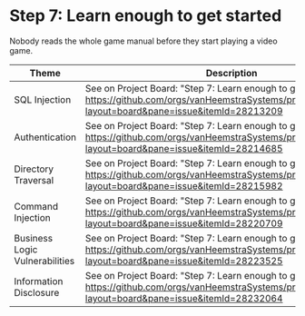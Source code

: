 # Step 7: Learn enough to get started

Nobody reads the whole game manual before they start playing a video game.

| Theme | Description |
| --- | --- |
| SQL Injection | See on Project Board: "Step 7: Learn enough to get started" at https://github.com/orgs/vanHeemstraSystems/projects/18/views/1?layout=board&pane=issue&itemId=28213209 |
| Authentication| See on Project Board: "Step 7: Learn enough to get started" at https://github.com/orgs/vanHeemstraSystems/projects/19/views/1?layout=board&pane=issue&itemId=28214685 |
| Directory Traversal | See on Project Board: "Step 7: Learn enough to get started" at https://github.com/orgs/vanHeemstraSystems/projects/20/views/1?layout=board&pane=issue&itemId=28215982 |
| Command Injection | See on Project Board: "Step 7: Learn enough to get started" at https://github.com/orgs/vanHeemstraSystems/projects/21/views/1?layout=board&pane=issue&itemId=28220709 |
| Business Logic Vulnerabilities | See on Project Board: "Step 7: Learn enough to get started" at https://github.com/orgs/vanHeemstraSystems/projects/22/views/1?layout=board&pane=issue&itemId=28223525 |
| Information Disclosure | See on Project Board: "Step 7: Learn enough to get started" at https://github.com/orgs/vanHeemstraSystems/projects/23/views/1?layout=board&pane=issue&itemId=28232064 |
